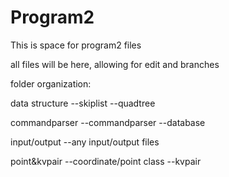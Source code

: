 # Program2

This is space for program2 files

all files will be here, allowing for edit and branches

folder organization:

data structure --skiplist --quadtree

commandparser --commandparser --database

input/output --any input/output files

point&kvpair --coordinate/point class --kvpair
